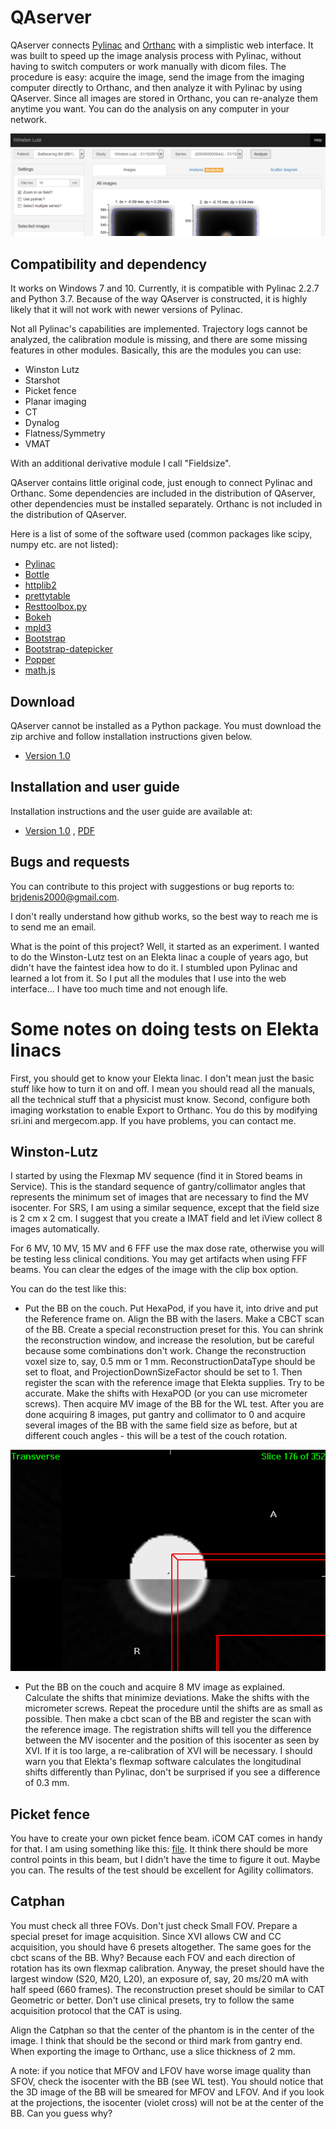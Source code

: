 # QAserver

QAserver connects [Pylinac](https://github.com/jrkerns/pylinac) and [Orthanc](https://github.com/jodogne/Orthanc) with a simplistic web interface. It was built to speed up the image analysis process with Pylinac, without having to switch computers or work manually with dicom files. The procedure is easy: acquire the image, send the image from the imaging computer directly to Orthanc, and then analyze it with Pylinac by using QAserver. Since all images are stored in Orthanc, you can re-analyze them anytime you want. You can do the analysis on any computer in your network.

![image](image.png)

## Compatibility and dependency

It works on Windows 7 and 10. Currently, it is compatible with Pylinac 2.2.7 and Python 3.7. Because of the way QAserver is constructed, it is highly likely that it will not work with newer versions of Pylinac. 

Not all Pylinac's capabilities are implemented. Trajectory logs cannot be analyzed, the calibration module is missing, and there are some missing features in other modules. Basically, this are the modules you can use:

* Winston Lutz
* Starshot
* Picket fence
* Planar imaging
* CT
* Dynalog
* Flatness/Symmetry
* VMAT

With an additional derivative module I call "Fieldsize".

QAserver contains little original code, just enough to connect Pylinac and Orthanc. Some dependencies are included in the distribution of QAserver, other dependencies must be installed separately. Orthanc is not included in the distribution of QAserver.

Here is a list of some of the software used (common packages like scipy, numpy etc. are not listed):

* [Pylinac](https://github.com/jrkerns/pylinac)
* [Bottle](https://bottlepy.org/docs/dev/)
* [httplib2](https://github.com/httplib2/httplib2)
* [prettytable](https://github.com/jazzband/prettytable)
* [Resttoolbox.py](https://github.com/jodogne/OrthancMirror/tree/master/Resources/Samples/Python)
* [Bokeh](https://docs.bokeh.org/en/latest/index.html)
* [mpld3](https://mpld3.github.io/)
* [Bootstrap](https://getbootstrap.com/docs/3.4/)
* [Bootstrap-datepicker](https://bootstrap-datepicker.readthedocs.io/en/latest/)
* [Popper](https://popper.js.org/)
* [math.js](https://mathjs.org/)


## Download

QAserver cannot be installed as a Python package. You must download the zip archive and follow installation instructions given below.

* [Version 1.0](/versions/qaserver1.0.zip)

## Installation and user guide

Installation instructions and the user guide are available at:

* [Version 1.0](https://brjdenis.github.io/qaserver/docs/version1.0/html/) , [PDF](/pdf/qaserver1.0.pdf)

## Bugs and requests

You can contribute to this project with suggestions or bug reports to: brjdenis2000@gmail.com.

I don't really understand how github works, so the best way to reach me is to send me an email.

What is the point of this project? Well, it started as an experiment. I wanted to do the Winston-Lutz test on an Elekta linac a couple of years ago, but didn't have the faintest idea how to do it. I stumbled upon Pylinac and learned a lot from it. So I put all the modules that I use into the web interface... I have too much time and not enough life.


# Some notes on doing tests on Elekta linacs

First, you should get to know your Elekta linac. I don't mean just the basic stuff like how to turn it on and off. I mean you should read all the manuals, all the technical stuff that a physicist must know. Second, configure both imaging workstation to enable Export to Orthanc. You do this by modifying sri.ini and mergecom.app. If you have problems, you can contact me.

## Winston-Lutz

I started by using the Flexmap MV sequence (find it in Stored beams in Service). This is the standard sequence of gantry/collimator angles that represents the minimum set of images that are necessary to find the MV isocenter. For SRS, I am using a similar sequence, except that the field size is 2 cm x 2 cm. I suggest that you create a IMAT field and let iView collect 8 images automatically.

For 6 MV, 10 MV, 15 MV and 6 FFF use the max dose rate, otherwise you will be testing less clinical conditions. You may get artifacts when using FFF beams. You can clear the edges of the image with the clip box option.

You can do the test like this:

* Put the BB on the couch. Put HexaPod, if you have it, into drive and put the Reference frame on. Align the BB with the lasers. Make a CBCT scan of the BB. Create a special reconstruction preset for this. You can shrink the reconstruction window, and increase the resolution, but be careful because some combinations don't work. Change the reconstruction voxel size to, say, 0.5 mm or 1 mm. ReconstructionDataType should be set to float, and ProjectionDownSizeFactor should be set to 1. Then register the scan with the reference image that Elekta supplies. Try to be accurate. Make the shifts with HexaPOD (or you can use micrometer screws). Then acquire MV image of the BB for the WL test. After you are done acquiring 8 images, put gantry and collimator to 0 and acquire several images of the BB with the same field size as before, but at different couch angles - this will be a test of the couch rotation.

![image](/files/bb.png)

* Put the BB on the couch and acquire 8 MV image as explained. Calculate the shifts that minimize deviations. Make the shifts with the micrometer screws. Repeat the procedure until the shifts are as small as possible. Then make a cbct scan of the BB and register the scan with the reference image. The registration shifts will tell you the difference between the MV isocenter and the position of this isocenter as seen by XVI. If it is too large, a re-calibration of XVI will be necessary. I should warn you that Elekta's flexmap software calculates the longitudinal shifts differently than Pylinac, don't be surprised if you see a difference of 0.3 mm.

## Picket fence

You have to create your own picket fence beam. iCOM CAT comes in handy for that. I am using something like this: [file](/files/ElektaAgilityPicketFence.zip). It think there should be more control points in this beam, but I didn't have the time to figure it out. Maybe you can. The results of the test should be excellent for Agility collimators.


## Catphan

You must check all three FOVs. Don't just check Small FOV. Prepare a special preset for image acquisition. Since XVI allows CW and CC acquisition, you should have 6 presets altogether. The same goes for the cbct scans of the BB. Why? Because each FOV and each direction of rotation has its own flexmap calibration.
Anyway, the preset should have the largest window (S20, M20, L20), an exposure of, say, 20 ms/20 mA with half speed (660 frames). The reconstruction preset should be similar to CAT Geometric or better. Don't use clinical presets, try to follow the same acquisition protocol that the CAT is using.

Align the Catphan so that the center of the phantom is in the center of the image. I think that should be the second or third mark from gantry end. When exporting the image to Orthanc, use a slice thickness of 2 mm.

A note: if you notice that MFOV and LFOV have worse image quality than SFOV, check the isocenter with the BB (see WL test). You should notice that the 3D image of the BB will be smeared for MFOV and LFOV. And if you look at the projections, the isocenter (violet cross) will not be at the center of the BB. Can you guess why?














